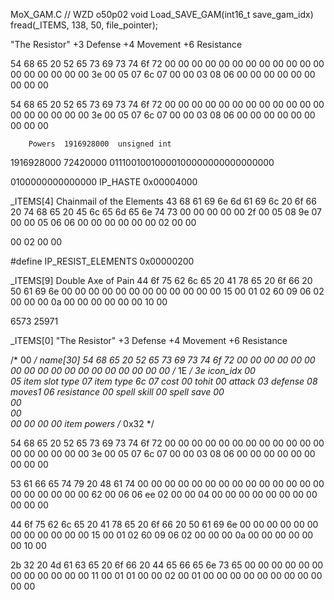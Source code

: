 


MoX_GAM.C
// WZD o50p02
void Load_SAVE_GAM(int16_t save_gam_idx)
fread(_ITEMS, 138, 50, file_pointer);




"The Resistor"
+3 Defense
+4 Movement
+6 Resistance

54 68 65 20 52 65 73 69 73 74 6f 72 00 00 00 00 00 00 00 00 00 00 00 00 00 00 00 00 00 00 3e 00 05 07 6c 07 00 00 03 08 06 00 00 00 00 00 00 00 00 00

54 68 65 20 52 65 73 69 73 74 6f 72 00 00 00 00 00 00 00 00 00 00 00 00 00 00 00 00 00 00 
3e 
00 
05 
07 
6c 07 
00 
00 
03 
08 
06 
00 
00 
00 
00 00 
00 00 00 00 


		Powers	1916928000	unsigned int

1916928000
72420000
01110010010000100000000000000000

0100000000000000
IP_HASTE             0x00004000


_ITEMS[4]
Chainmail of the Elements
43 68 61 69 6e 6d 61 69 6c 20 6f 66 20 74 68 65 20 45 6c 65 6d 65 6e 74 73 00 00 00 00 00 
2f 
00 
05 
08 
9e 07 
00 
00 
05 
06 
06 
00 
00 
00 
00 00 
00 02 00 00 



00 02 00 00

#define IP_RESIST_ELEMENTS   0x00000200


_ITEMS[9]
Double Axe of Pain
44 6f 75 62 6c 65 20 41 78 65 20 6f 66 20 50 61 69 6e 00 00 00 00 00 00 00 00 00 00 00 00 
15 
00 
01 
02 
60 
09 
06 
02 
00 
00 
00 
0a 
00 
00 
00 
00 
00 
00 
10 00 


6573
25971


_ITEMS[0]
"The Resistor"
+3 Defense
+4 Movement
+6 Resistance

/* 00 */
name[30]
54 68 65 20 52 65 73 69 73 74 6f 72 00 00 00 00 00 00 00 00 00 00 00 00 00 00 00 00 00 00 
/* 1E */
3e          icon_idx
00          
05          item slot type
07          item type
6c 07       cost
00          tohit
00          attack
03          defense
08          moves1
06          resistance
00          spell skill
00          spell save
00          
00          
00          
00 00 00 00 item powers
/* 0x32 */

54 68 65 20 52 65 73 69 73 74 6f 72 00 00 00 00 00 00 00 00 00 00 00 00 00 00 00 00 00 00 3e 00 05 07 6c 07 00 00 03 08 06 00 00 00 00 00 00 00 00 00 


53 61 66 65 74 79 20 48 61 74 00 00 00 00 00 00 00 00 00 00 00 00 00 00 00 00 00 00 00 00 62 00 06 06 ee 02 00 00 04 00 00 00 00 00 00 00 00 00 00 00

44 6f 75 62 6c 65 20 41 78 65 20 6f 66 20 50 61 69 6e 00 00 00 00 00 00 00 00 00 00 00 00 15 00 01 02 60 09 06 02 00 00 00 0a 00 00 00 00 00 00 10 00

2b 32 20 4d 61 63 65 20 6f 66 20 44 65 66 65 6e 73 65 00 00 00 00 00 00 00 00 00 00 00 00 11 00 01 01 00 00 02 00 01 00 00 00 00 00 00 00 00 00 00 00
